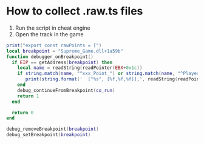 
# How to collect .raw.ts files

1) Run the script in cheat engine
2) Open the track in the game

```lua
print("export const rawPoints = [")
local breakpoint = "Supreme_Game.dll+1a59b"
function debugger_onBreakpoint()
  if EIP == getAddress(breakpoint) then
    local name = readString(readPointer(EBX+0x1c))
    if string.match(name, "^xxx_Point_") or string.match(name, "^Player_Start_Location_") then
       print(string.format('  ["%s", [%f,%f,%f]],', readString(readPointer(EBX+0x1c)), readFloat(EBX+0x34), readFloat(EBX+0x38), readFloat(EBX+0x3c)))
    end
    debug_continueFromBreakpoint(co_run)
    return 1
  end

  return 0
end

debug_removeBreakpoint(breakpoint)
debug_setBreakpoint(breakpoint)
```
